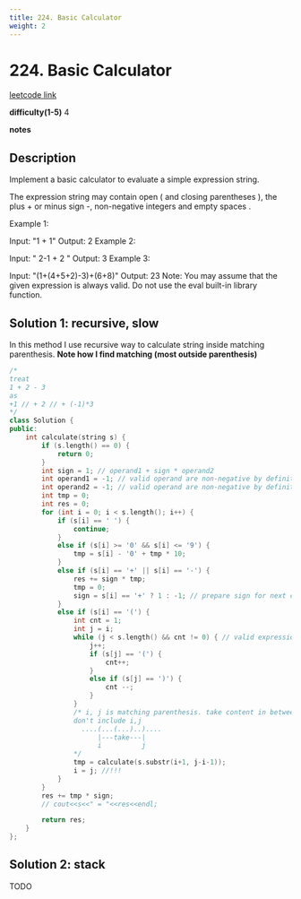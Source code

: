 ```yaml
---
title: 224. Basic Calculator
weight: 2
---
```

# 224. Basic Calculator
[leetcode link](https://leetcode.com/problems/basic-calculator/)

**difficulty(1-5)** 
4

**notes**   


## Description
Implement a basic calculator to evaluate a simple expression string.

The expression string may contain open ( and closing parentheses ), the plus + or minus sign -, non-negative integers and empty spaces .

Example 1:

Input: "1 + 1"
Output: 2
Example 2:

Input: " 2-1 + 2 "
Output: 3
Example 3:

Input: "(1+(4+5+2)-3)+(6+8)"
Output: 23
Note:
You may assume that the given expression is always valid.
Do not use the eval built-in library function.

## Solution 1: recursive, slow
In this method I use recursive way to calculate string inside matching
parenthesis. 
__Note how I find matching (most outside parenthesis)__

```c++
/*
treat 
1 + 2 - 3 
as
+1 // + 2 // + (-1)*3
*/
class Solution {
public:
    int calculate(string s) {
        if (s.length() == 0) {
            return 0;
        }
        int sign = 1; // operand1 + sign * operand2
        int operand1 = -1; // valid operand are non-negative by definition of this problem
        int operand2 = -1; // valid operand are non-negative by definition of this problem
        int tmp = 0;
        int res = 0;
        for (int i = 0; i < s.length(); i++) {
            if (s[i] == ' ') {
                continue;
            }
            else if (s[i] >= '0' && s[i] <= '9') {
                tmp = s[i] - '0' + tmp * 10;
            }
            else if (s[i] == '+' || s[i] == '-') {
                res += sign * tmp;
                tmp = 0;
                sign = s[i] == '+' ? 1 : -1; // prepare sign for next operand
            }
            else if (s[i] == '(') {
                int cnt = 1;
                int j = i; 
                while (j < s.length() && cnt != 0) { // valid expression will guarantee j < s.length() is true
                    j++;
                    if (s[j] == '(') {
                        cnt++;
                    }
                    else if (s[j] == ')') {
                        cnt --;
                    }
                }
                /* i, j is matching parenthesis. take content in between i,j, but 
                don't include i,j
                  ....(...(...)..)....
                      |---take---|
                      i          j
                */
                tmp = calculate(s.substr(i+1, j-i-1));
                i = j; //!!!
            }
        }
        res += tmp * sign;
        // cout<<s<<" = "<<res<<endl;

        return res;
    }
};
```

## Solution 2: stack

TODO